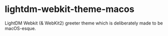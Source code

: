 # lightdm-webkit-theme-macos
LightDM Webkit (&amp; WebKit2) greeter theme which is deliberately made to be macOS-esque.
